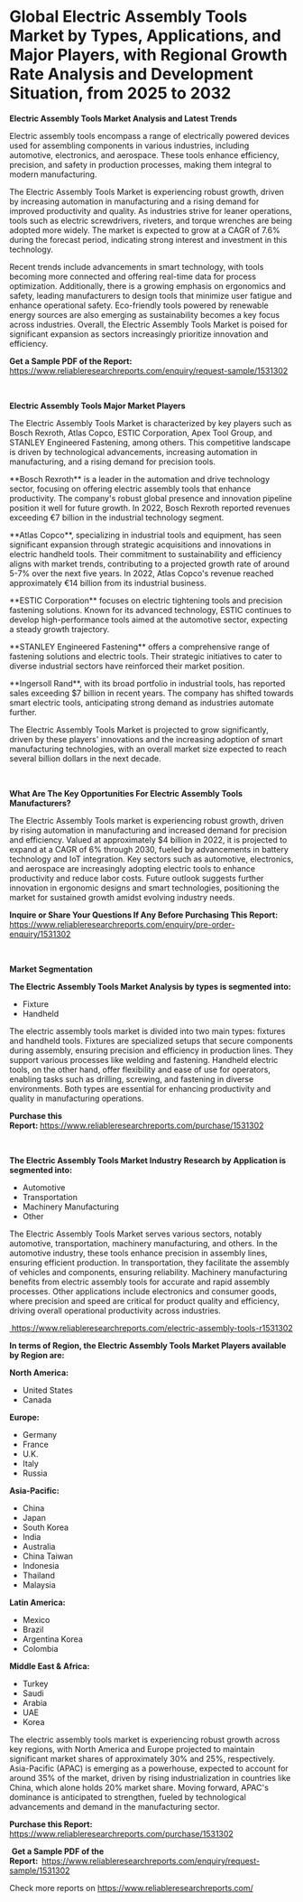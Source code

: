 <p><h1>Global Electric Assembly Tools Market by Types, Applications, and Major Players, with Regional Growth Rate Analysis and Development Situation, from 2025 to 2032</h1></p><p><strong>Electric Assembly Tools Market Analysis and Latest Trends</strong></p>
<p><p>Electric assembly tools encompass a range of electrically powered devices used for assembling components in various industries, including automotive, electronics, and aerospace. These tools enhance efficiency, precision, and safety in production processes, making them integral to modern manufacturing.</p><p>The Electric Assembly Tools Market is experiencing robust growth, driven by increasing automation in manufacturing and a rising demand for improved productivity and quality. As industries strive for leaner operations, tools such as electric screwdrivers, riveters, and torque wrenches are being adopted more widely. The market is expected to grow at a CAGR of 7.6% during the forecast period, indicating strong interest and investment in this technology.</p><p>Recent trends include advancements in smart technology, with tools becoming more connected and offering real-time data for process optimization. Additionally, there is a growing emphasis on ergonomics and safety, leading manufacturers to design tools that minimize user fatigue and enhance operational safety. Eco-friendly tools powered by renewable energy sources are also emerging as sustainability becomes a key focus across industries. Overall, the Electric Assembly Tools Market is poised for significant expansion as sectors increasingly prioritize innovation and efficiency.</p></p>
<p><strong>Get a Sample PDF of the Report:&nbsp;</strong> <a href="https://www.reliableresearchreports.com/enquiry/request-sample/1531302?utm_campaign=2740&utm_medium=2&utm_source=Github&utm_content=ia&utm_term=09042025&utm_id=electric-assembly-tools">https://www.reliableresearchreports.com/enquiry/request-sample/1531302</a></p>
<p>&nbsp;</p>
<p><strong>Electric Assembly Tools Major Market Players</strong></p>
<p><p>The Electric Assembly Tools Market is characterized by key players such as Bosch Rexroth, Atlas Copco, ESTIC Corporation, Apex Tool Group, and STANLEY Engineered Fastening, among others. This competitive landscape is driven by technological advancements, increasing automation in manufacturing, and a rising demand for precision tools.</p><p>**Bosch Rexroth** is a leader in the automation and drive technology sector, focusing on offering electric assembly tools that enhance productivity. The company's robust global presence and innovation pipeline position it well for future growth. In 2022, Bosch Rexroth reported revenues exceeding €7 billion in the industrial technology segment.</p><p>**Atlas Copco**, specializing in industrial tools and equipment, has seen significant expansion through strategic acquisitions and innovations in electric handheld tools. Their commitment to sustainability and efficiency aligns with market trends, contributing to a projected growth rate of around 5-7% over the next five years. In 2022, Atlas Copco's revenue reached approximately €14 billion from its industrial business.</p><p>**ESTIC Corporation** focuses on electric tightening tools and precision fastening solutions. Known for its advanced technology, ESTIC continues to develop high-performance tools aimed at the automotive sector, expecting a steady growth trajectory.</p><p>**STANLEY Engineered Fastening** offers a comprehensive range of fastening solutions and electric tools. Their strategic initiatives to cater to diverse industrial sectors have reinforced their market position.</p><p>**Ingersoll Rand**, with its broad portfolio in industrial tools, has reported sales exceeding $7 billion in recent years. The company has shifted towards smart electric tools, anticipating strong demand as industries automate further.</p><p>The Electric Assembly Tools Market is projected to grow significantly, driven by these players' innovations and the increasing adoption of smart manufacturing technologies, with an overall market size expected to reach several billion dollars in the next decade.</p></p>
<p>&nbsp;</p>
<p><strong>What Are The Key Opportunities For Electric Assembly Tools Manufacturers?</strong></p>
<p><p>The Electric Assembly Tools market is experiencing robust growth, driven by rising automation in manufacturing and increased demand for precision and efficiency. Valued at approximately $4 billion in 2022, it is projected to expand at a CAGR of 6% through 2030, fueled by advancements in battery technology and IoT integration. Key sectors such as automotive, electronics, and aerospace are increasingly adopting electric tools to enhance productivity and reduce labor costs. Future outlook suggests further innovation in ergonomic designs and smart technologies, positioning the market for sustained growth amidst evolving industry needs.</p></p>
<p><strong>Inquire or Share Your Questions If Any Before Purchasing This Report:</strong> <a href="https://www.reliableresearchreports.com/enquiry/pre-order-enquiry/1531302?utm_campaign=2740&utm_medium=2&utm_source=Github&utm_content=ia&utm_term=09042025&utm_id=electric-assembly-tools">https://www.reliableresearchreports.com/enquiry/pre-order-enquiry/1531302</a></p>
<p>&nbsp;</p>
<p><strong>Market Segmentation</strong></p>
<p><strong>The Electric Assembly Tools Market Analysis by types is segmented into:</strong></p>
<p><ul><li>Fixture</li><li>Handheld</li></ul></p>
<p><p>The electric assembly tools market is divided into two main types: fixtures and handheld tools. Fixtures are specialized setups that secure components during assembly, ensuring precision and efficiency in production lines. They support various processes like welding and fastening. Handheld electric tools, on the other hand, offer flexibility and ease of use for operators, enabling tasks such as drilling, screwing, and fastening in diverse environments. Both types are essential for enhancing productivity and quality in manufacturing operations.</p></p>
<p><strong>Purchase this Report:&nbsp;</strong><a href="https://www.reliableresearchreports.com/purchase/1531302?utm_campaign=2740&utm_medium=2&utm_source=Github&utm_content=ia&utm_term=09042025&utm_id=electric-assembly-tools">https://www.reliableresearchreports.com/purchase/1531302</a></p>
<p>&nbsp;</p>
<p><strong>The Electric Assembly Tools Market Industry Research by Application is segmented into:</strong></p>
<p><ul><li>Automotive</li><li>Transportation</li><li>Machinery Manufacturing</li><li>Other</li></ul></p>
<p><p>The Electric Assembly Tools Market serves various sectors, notably automotive, transportation, machinery manufacturing, and others. In the automotive industry, these tools enhance precision in assembly lines, ensuring efficient production. In transportation, they facilitate the assembly of vehicles and components, ensuring reliability. Machinery manufacturing benefits from electric assembly tools for accurate and rapid assembly processes. Other applications include electronics and consumer goods, where precision and speed are critical for product quality and efficiency, driving overall operational productivity across industries.</p></p>
<p><a href="https://www.reliableresearchreports.com/electric-assembly-tools-r1531302?utm_campaign=2740&utm_medium=2&utm_source=Github&utm_content=ia&utm_term=09042025&utm_id=electric-assembly-tools">&nbsp;https://www.reliableresearchreports.com/electric-assembly-tools-r1531302</a></p>
<p><strong>In terms of Region, the Electric Assembly Tools Market Players available by Region are:</strong></p>
<p>
    <p> <strong> North America: </strong>
        <ul>
            <li>United States</li>
            <li>Canada</li>
        </ul>
        </p> 
    <p> <strong> Europe: </strong>
        <ul>
            <li>Germany</li>
            <li>France</li>
            <li>U.K.</li>
            <li>Italy</li>
            <li>Russia</li>
        </ul>
        </p> 
    <p> <strong> Asia-Pacific: </strong>
        <ul>
            <li>China</li>
            <li>Japan</li>
            <li>South Korea</li>
            <li>India</li>
            <li>Australia</li>
            <li>China Taiwan</li>
            <li>Indonesia</li>
            <li>Thailand</li>
            <li>Malaysia</li>
        </ul>
        </p> 
    <p> <strong> Latin America: </strong>
        <ul>
            <li>Mexico</li>
            <li>Brazil</li>
            <li>Argentina Korea</li>
            <li>Colombia</li>
        </ul>
        </p> 
    <p> <strong> Middle East & Africa: </strong>
        <ul>
            <li>Turkey</li>
            <li>Saudi</li>
            <li>Arabia</li>
            <li>UAE</li>
            <li>Korea</li>
        </ul>
    </p>
    </p>
<p><p>The electric assembly tools market is experiencing robust growth across key regions, with North America and Europe projected to maintain significant market shares of approximately 30% and 25%, respectively. Asia-Pacific (APAC) is emerging as a powerhouse, expected to account for around 35% of the market, driven by rising industrialization in countries like China, which alone holds 20% market share. Moving forward, APAC's dominance is anticipated to strengthen, fueled by technological advancements and demand in the manufacturing sector.</p></p>
<p><strong>Purchase this Report: </strong><a href="https://www.reliableresearchreports.com/purchase/1531302?utm_campaign=2740&utm_medium=2&utm_source=Github&utm_content=ia&utm_term=09042025&utm_id=electric-assembly-tools">https://www.reliableresearchreports.com/purchase/1531302</a></p>
<p>&nbsp;<strong>Get a Sample PDF of the Report:&nbsp;&nbsp;</strong><a href="https://www.reliableresearchreports.com/enquiry/request-sample/1531302?utm_campaign=2740&utm_medium=2&utm_source=Github&utm_content=ia&utm_term=09042025&utm_id=electric-assembly-tools">https://www.reliableresearchreports.com/enquiry/request-sample/1531302</a></p>
<p><strong></strong></p>
<p>Check more reports on <a href="https://www.reliableresearchreports.com/?utm_campaign=2740&utm_medium=2&utm_source=Github&utm_content=ia&utm_term=09042025&utm_id=electric-assembly-tools">https://www.reliableresearchreports.com/</a></p>